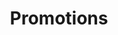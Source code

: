 ---
title: Promotions
seo:
  page_title: Promotions
  meta_description: >-
    
  featured_image: 
  featured_image_alt: 
hero:
  heading: 
  subheading:
  image: 
  image_alt:
intro:
  heading: 
  subheading: >-
    
  body: 
menu:
  main:
    weight: 2
  footer:
    weight: 2
---